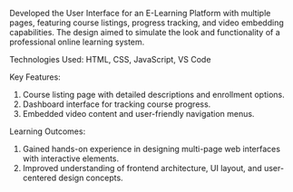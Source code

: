 Developed the User Interface for an E-Learning 
Platform with multiple pages, featuring course listings, progress 
tracking, and video embedding capabilities. The design aimed to 
simulate the look and functionality of a professional online 
learning system. 

Technologies Used: HTML, CSS, JavaScript, VS Code 

Key Features: 
1. Course listing page with detailed descriptions and 
enrollment options. 
2. Dashboard interface for tracking course progress. 
3. Embedded video content and user-friendly navigation 
menus. 

Learning Outcomes: 
1. Gained hands-on experience in designing multi-page web 
interfaces with interactive elements. 
2. Improved understanding of frontend architecture, UI layout, 
and user-centered design concepts.
